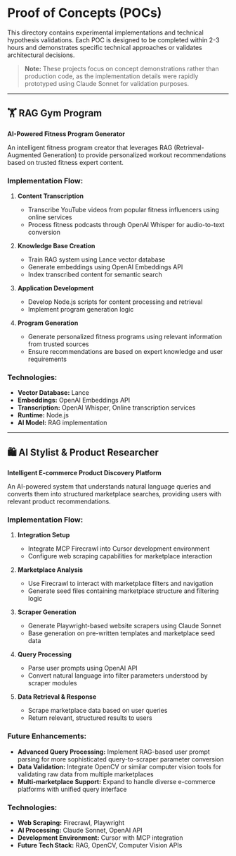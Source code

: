 # Proof of Concepts (POCs)

This directory contains experimental implementations and technical hypothesis validations. Each POC is designed to be completed within 2-3 hours and demonstrates specific technical approaches or validates architectural decisions.

> **Note:** These projects focus on concept demonstrations rather than production code, as the implementation details were rapidly prototyped using Claude Sonnet for validation purposes.

---

## 🏋️ RAG Gym Program
**AI-Powered Fitness Program Generator**

An intelligent fitness program creator that leverages RAG (Retrieval-Augmented Generation) to provide personalized workout recommendations based on trusted fitness expert content.

### Implementation Flow:

1. **Content Transcription**
   - Transcribe YouTube videos from popular fitness influencers using online services
   - Process fitness podcasts through OpenAI Whisper for audio-to-text conversion

2. **Knowledge Base Creation**
   - Train RAG system using Lance vector database
   - Generate embeddings using OpenAI Embeddings API
   - Index transcribed content for semantic search

3. **Application Development**
   - Develop Node.js scripts for content processing and retrieval
   - Implement program generation logic

4. **Program Generation**
   - Generate personalized fitness programs using relevant information from trusted sources
   - Ensure recommendations are based on expert knowledge and user requirements

### Technologies:
- **Vector Database:** Lance
- **Embeddings:** OpenAI Embeddings API  
- **Transcription:** OpenAI Whisper, Online transcription services
- **Runtime:** Node.js
- **AI Model:** RAG implementation

---

## 🛍️ AI Stylist & Product Researcher
**Intelligent E-commerce Product Discovery Platform**

An AI-powered system that understands natural language queries and converts them into structured marketplace searches, providing users with relevant product recommendations.

### Implementation Flow:

1. **Integration Setup**
   - Integrate MCP Firecrawl into Cursor development environment
   - Configure web scraping capabilities for marketplace interaction

2. **Marketplace Analysis**
   - Use Firecrawl to interact with marketplace filters and navigation
   - Generate seed files containing marketplace structure and filtering logic

3. **Scraper Generation**
   - Generate Playwright-based website scrapers using Claude Sonnet
   - Base generation on pre-written templates and marketplace seed data

4. **Query Processing**
   - Parse user prompts using OpenAI API
   - Convert natural language into filter parameters understood by scraper modules

5. **Data Retrieval & Response**
   - Scrape marketplace data based on user queries
   - Return relevant, structured results to users

### Future Enhancements:

- **Advanced Query Processing:** Implement RAG-based user prompt parsing for more sophisticated query-to-scraper parameter conversion
- **Data Validation:** Integrate OpenCV or similar computer vision tools for validating raw data from multiple marketplaces
- **Multi-marketplace Support:** Expand to handle diverse e-commerce platforms with unified query interface

### Technologies:
- **Web Scraping:** Firecrawl, Playwright
- **AI Processing:** Claude Sonnet, OpenAI API
- **Development Environment:** Cursor with MCP integration
- **Future Tech Stack:** RAG, OpenCV, Computer Vision APIs